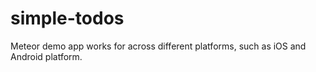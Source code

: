 # simple-todos
Meteor demo app works for across different platforms, such as iOS and Android platform.
